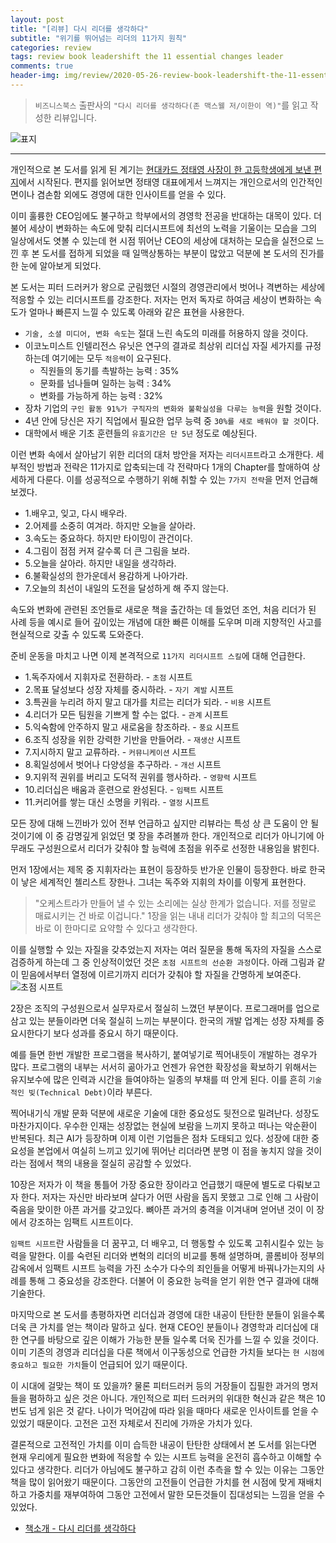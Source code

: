 ```yaml
---  
layout: post  
title: "[리뷰] 다시 리더를 생각하다"  
subtitle: "위기를 뛰어넘는 리더의 11가지 원칙"  
categories: review  
tags: review book leadershift the 11 essential changes leader
comments: true  
header-img: img/review/2020-05-26-review-book-leadershift-the-11-essential-1.png
---  
```

  
> `비즈니스북스` 출판사의 `"다시 리더를 생각하다(존 맥스웰 저/이한이 역)"`를 읽고 작성한 리뷰입니다.  

![표지](https://telegeam.github.io/assets/img/review/2020-05-26-review-book-leadershift-the-11-essential-1.png)  

---
개인적으로 본 도서를 읽게 된 계기는 [현대카드 정태영 사장이 한 고등학생에게 보낸 편지](https://blog.naver.com/businessnewsdaily/221981059923)에서 시작된다. 편지를 읽어보면 정태영 대표에게서 느껴지는 개인으로서의 인간적인 면이나 겸손함 외에도 경영에 대한 인사이트를 얻을 수 있다.

이미 훌륭한 CEO임에도 불구하고 학부에서의 경영학 전공을 반대하는 대목이 있다. 더불어 세상이 변화하는 속도에 맞춰 리더시프트에 최선의 노력을 기울이는 모습을 그의 일상에서도 엿볼 수 있는데 현 시점 뛰어난 CEO의 세상에 대처하는 모습을 실전으로 느낀 후 본 도서를 접하게 되었을 때 일맥상통하는 부분이 많았고 덕분에 본 도서의 진가를 한 눈에 알아보게 되었다.

본 도서는 피터 드러커가 왕으로 군림했던 시절의 경영관리에서 벗어나 격변하는 세상에 적응할 수 있는 리더시프트를 강조한다. 저자는 먼저 독자로 하여금 세상이 변화하는 속도가 얼마나 빠른지 느낄 수 있도록 아래와 같은 표현을 사용한다.

* `기술, 소셜 미디어, 변화 속도`는 절대 느린 속도의 미래를 허용하지 않을 것이다.
* 이코노미스트 인텔리전스 유닛은 연구의 결과로 최상위 리더십 자질 세가지를 규정하는데 여기에는 모두 `적응력`이 요구된다.
  + 직원들의 동기를 촉발하는 능력 : 35%
  + 문화를 넘나들며 일하는 능력 : 34%
  + 변화를 가능하게 하는 능력 : 32%
* 장차 기업의 `구인 활동 91%가 구직자의 변화와 불확실성을 다루는 능력`을 원할 것이다.
* 4년 안에 당신은 자기 직업에서 필요한 업무 능력 중 `30%를 새로 배워야 할 것`이다.
* 대학에서 배운 기초 훈련들의 `유효기간은 단 5년` 정도로 예상된다.

이런 변화 속에서 살아남기 위한 리더의 대처 방안을 저자는 `리더시프트`라고 소개한다. 세부적인 방법과 전략은 11가지로 압축되는데 각 전략마다 1개의 Chapter를 할애하여 상세하게 다룬다. 이를 성공적으로 수행하기 위해 취할 수 있는 `7가지 전략`을 먼저 언급해 보겠다.

* 1.배우고, 잊고, 다시 배우라.
* 2.어제를 소중히 여겨라. 하지만 오늘을 살아라.
* 3.속도는 중요하다. 하지만 타이밍이 관건이다.
* 4.그림이 점점 커져 갈수록 더 큰 그림을 보라.
* 5.오늘을 살아라. 하지만 내일을 생각하라.
* 6.불확실성의 한가운데서 용감하게 나아가라.
* 7.오늘의 최선이 내일의 도전을 달성하게 해 주지 않는다. 

속도와 변화에 관련된 조언들로 새로운 책을 출간하는 데 들었던 조언, 처음 리더가 된 사례 등을 예시로 들어 깊이있는 개념에 대한 빠른 이해를 도우며 미래 지향적인 사고를 현실적으로 갖출 수 있도록 도와준다. 

준비 운동을 마치고 나면 이제 본격적으로 `11가지 리더시프트 스킬`에 대해 언급한다.

* 1.독주자에서 지휘자로 전환하라. - `초점` 시프트
* 2.목표 달성보다 성장 자체를 중시하라. - `자기 계발` 시프트
* 3.특권을 누리려 하지 말고 대가를 치르는 리더가 되라. - `비용` 시프트
* 4.리더가 모든 팀원을 기쁘게 할 수는 없다. - `관계` 시프트
* 5.익숙함에 안주하지 말고 새로움을 창조하라. - `풍요` 시프트
* 6.조직 성장을 위한 강력한 기반을 만들어라. - `재생산` 시프트
* 7.지시하지 말고 교류하라. - `커뮤니케이션` 시프트
* 8.획일성에서 벗어나 다양성을 추구하라. - `개선` 시프트
* 9.지위적 권위를 버리고 도덕적 권위를 행사하라. - `영향력` 시프트
* 10.리더십은 배움과 훈련으로 완성된다. - `임팩트` 시프트 
* 11.커리어를 쌓는 대신 소명을 키워라. - `열정` 시프트

모든 장에 대해 느낀바가 있어 전부 언급하고 싶지만 리뷰라는 특성 상 큰 도움이 안 될 것이기에 이 중 감명깊게 읽었던 몇 장을 추려볼까 한다. 개인적으로 리더가 아니기에 아무래도 구성원으로서 리더가 갖춰야 할 능력에 초점을 위주로 선정한 내용임을 밝힌다.

먼저 1장에서는 제목 중 지휘자라는 표현이 등장하듯 반가운 인물이 등장한다. 바로 한국이 낳은 세계적인 첼리스트 장한나. 그녀는 독주와 지휘의 차이를 이렇게 표현한다.
> "오케스트라가 만들어 낼 수 있는 소리에는 실상 한계가 없습니다. 저를 정말로 매료시키는 건 바로 이겁니다."
1장을 읽는 내내 리더가 갖춰야 할 최고의 덕목은 바로 이 한마디로 요약할 수 있다고 생각한다. 

이를 실행할 수 있는 자질을 갖추었는지 저자는 여러 질문을 통해 독자의 자질을 스스로 검증하게 하는데 그 중 인상적이었던 것은 `초점 시프트의 선순환 과정`이다. 아래 그림과 같이 믿음에서부터 열정에 이르기까지 리더가 갖춰야 할 자질을 간명하게 보여준다.
![초점 시프트](https://telegeam.github.io/assets/img/review/2020-05-26-review-book-leadershift-the-11-essential-2.png)  

2장은 조직의 구성원으로서 실무자로서 절실히 느꼈던 부분이다. 프로그래머를 업으로 삼고 있는 분들이라면 더욱 절실히 느끼는 부분이다. 한국의 개발 업계는 성장 자체를 중요시한다기 보다 성과를 중요시 하기 때문이다. 

예를 들면 한번 개발한 프로그램을 복사하기, 붙여넣기로 찍어내듯이 개발하는 경우가 많다. 프로그램의 내부는 서서히 곪아가고 언젠가 유연한 확장성을 확보하기 위해서는 유지보수에 많은 인력과 시간을 들여야하는 일종의 부채를 떠 안게 된다. 이를 흔히 `기술적인 빚(Technical Debt)`이라 부른다. 

찍어내기식 개발 문화 덕분에 새로운 기술에 대한 중요성도 뒷전으로 밀려난다. 성장도 마찬가지이다. 우수한 인재는 성장없는 현실에 보람을 느끼지 못하고 떠나는 악순환이 반복된다. 최근 AI가 등장하며 이제 이런 기업들은 점차 도태되고 있다. 성장에 대한 중요성을 본업에서 여실히 느끼고 있기에 뛰어난 리더라면 분명 이 점을 놓치지 않을 것이라는 점에서 책의 내용을 절실히 공감할 수 있었다.

10장은 저자가 이 책을 통틀어 가장 중요한 장이라고 언급했기 때문에 별도로 다뤄보고자 한다. 저자는 자신만 바라보며 살다가 어떤 사람을 돕지 못했고 그로 인해 그 사람이 죽음을 맞이한 아픈 과거를 갖고있다. 뼈아픈 과거의 충격을 이겨내며 얻어낸 것이 이 장에서 강조하는 임팩트 시프트이다.

`임팩트 시프트`란 사람들을 더 꿈꾸고, 더 배우고, 더 행동할 수 있도록 고취시킬수 있는 능력을 말한다. 이를 숙련된 리더와 변혁의 리더의 비교를 통해 설명하며, 콜롬비아 정부의 감옥에서 임팩트 시프트 능력을 가진 소수가 다수의 죄인들을 어떻게 바꿔나가는지의 사례를 통해 그 중요성을 강조한다. 더불어 이 중요한 능력을 얻기 위한 연구 결과에 대해 기술한다.

마지막으로 본 도서를 총평하자면 리더십과 경영에 대한 내공이 탄탄한 분들이 읽을수록 더욱 큰 가치를 얻는 책이라 말하고 싶다. 현재 CEO인 분들이나 경영학과 리더십에 대한 연구를 바탕으로 깊은 이해가 가능한 분들 일수록 더욱 진가를 느낄 수 있을 것이다. 이미 기존의 경영과 리더십을 다룬 책에서 이구동성으로 언급한 가치들 보다는 `현 시점에 중요하고 필요한 가치`들이 언급되어 있기 때문이다. 

이 시대에 걸맞는 책이 또 있을까? 물론 피터드러커 등의 거장들이 집필한 과거의 명저들을 폄하하고 싶은 것은 아니다. 개인적으로 피터 드러커의 위대한 혁신과 같은 책은 10번도 넘게 읽은 것 같다. 나이가 먹어감에 따라 읽을 때마다 새로운 인사이트를 얻을 수 있었기 때문이다. 고전은 고전 자체로서 진리에 가까운 가치가 있다.

결론적으로 고전적인 가치를 이미 습득한 내공이 탄탄한 상태에서 본 도서를 읽는다면 현재 우리에게 필요한 변화에 적응할 수 있는 시프트 능력을 온전히 흡수하고 이해할 수 있다고 생각한다. 리더가 아님에도 불구하고 감히 이런 추측을 할 수 있는 이유는 그동안 책을 많이 읽어왔기 때문이다. 그동안의 고전들이 언급한 가치를 현 시점에 맞게 재배치하고 가중치를 재부여하여 그동안 고전에서 말한 모든것들이 집대성되는 느낌을 얻을 수 있었다. 

* [책소개 - 다시 리더를 생각하다](http://www.yes24.com/Product/Goods/90311639?scode=032&OzSrank=1)
